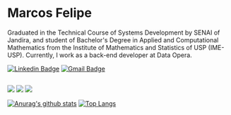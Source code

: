 # Marcos Felipe

Graduated in the Technical Course of Systems Development by SENAI of Jandira, and student of Bachelor's Degree in Applied and Computational Mathematics from the Institute of Mathematics and Statistics of USP (IME-USP). Currently, I work as a back-end developer at Data Opera.


[![Linkedin Badge](https://img.shields.io/badge/-LinkedIn-blue?style=flat-square&logo)](https://www.linkedin.com/in/marcosfbdcarvalho/)
[![Gmail Badge](https://img.shields.io/badge/-Gmail-c14438?style=flat-square&logo=Gmail&logoColor=white)](mailto:mfbdcarvalho@gmail.com)

##

![](https://img.shields.io/badge/%E2%80%8E-Node.js-133?logo=node.js&logoColor=white&style=flat-square)
![](https://img.shields.io/badge/%E2%80%8E-Rust-000?logo=rust&logoColor=white&style=flat-square)
![](https://img.shields.io/badge/%E2%80%8E-Swift-300?logo=swift&logoColor=white&style=flat-square)

[![Anurag's github stats](https://github-readme-stats.vercel.app/api?username=mathcosfelipe&hide=issues&show_icons=true&title_color=61dafb&text_color=FFFFFF&icon_color=61dafb&bg_color=20232a)](https://github.com/anuraghazra/github-readme-stats)
[![Top Langs](https://github-readme-stats.vercel.app/api/top-langs/?username=mathcosfelipe&layout=compact&title_color=61dafb&text_color=FFFFFF&icon_color=61dafb&bg_color=20232a)](https://github.com/anuraghazra/github-readme-stats)
